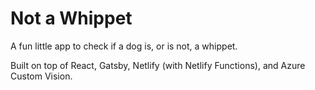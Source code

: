 # Not a Whippet

A fun little app to check if a dog is, or is not, a whippet.

Built on top of React, Gatsby, Netlify (with Netlify Functions), and Azure Custom Vision.
